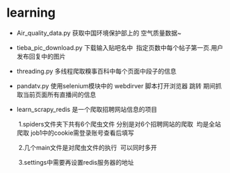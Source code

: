 # learning

- Air_quality_data.py 获取中国环境保护部上的 空气质量数据~
- tieba_pic_download.py 下载输入贴吧名中  指定页数中每个帖子第一页.用户发布回复中的图片
- threading.py 多线程爬取糗事百科中每个页面中段子的信息
- pandatv.py 使用selenium模块中的 webdirver 脚本打开浏览器 跳转 期间抓取当前页面所有直播间的信息

- learn_scrapy_redis 是一个爬取招聘网站信息的项目

      1.spiders文件夹下共有6个爬虫文件 分别是对6个招聘网站的爬取  均是全站爬取 job1中的cookie需登录账号查看后填写
      
      2.几个main文件是对爬虫文件的执行  可以同时多开
      
      3.settings中需要再设置redis服务器的地址
